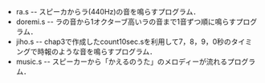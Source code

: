* ra.s -- スピーカからラ(440Hz)の音を鳴らすプログラム．  
* doremi.s -- ラの音から1オクターブ高いラの音まで1音ずつ順に鳴らすプログラム．  
* jiho.s -- chap3で作成したcount10sec.sを利用して7，8，9，0秒のタイミングで時報のような音を鳴らすプログラム．  
* music.s -- スピーカーから「かえるのうた」のメロディーが流れるプログラム．  